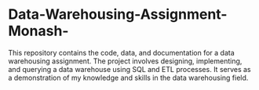 # Data-Warehousing-Assignment-Monash-
This repository contains the code, data, and documentation for a data warehousing assignment. The project involves designing, implementing, and querying a data warehouse using SQL and ETL processes. It serves as a demonstration of my knowledge and skills in the data warehousing field.
